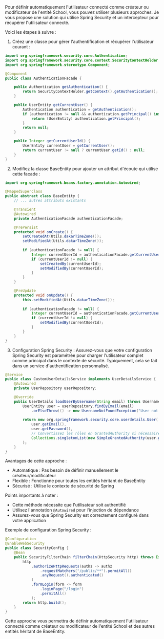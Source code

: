 Pour définir automatiquement l'utilisateur connecté comme créateur ou modificateur de l'entité School, vous pouvez utiliser plusieurs approches. Je vous propose une solution qui utilise Spring Security et un intercepteur pour récupérer l'utilisateur connecté.

Voici les étapes à suivre :

1. Créez une classe pour gérer l'authentification et récupérer l'utilisateur courant :

```java
import org.springframework.security.core.Authentication;
import org.springframework.security.core.context.SecurityContextHolder;
import org.springframework.stereotype.Component;

@Component
public class AuthenticationFacade {

    public Authentication getAuthentication() {
        return SecurityContextHolder.getContext().getAuthentication();
    }

    public UserEntity getCurrentUser() {
        Authentication authentication = getAuthentication();
        if (authentication != null && authentication.getPrincipal() instanceof UserEntity) {
            return (UserEntity) authentication.getPrincipal();
        }
        return null;
    }

    public Integer getCurrentUserId() {
        UserEntity currentUser = getCurrentUser();
        return currentUser != null ? currentUser.getId() : null;
    }
}
```

2. Modifiez la classe BaseEntity pour ajouter un attribut d'écoute qui utilise cette facade :

```java
import org.springframework.beans.factory.annotation.Autowired;

@MappedSuperclass
public abstract class BaseEntity {
    // ... autres attributs existants

    @Transient
    @Autowired
    private AuthenticationFacade authenticationFacade;

    @PrePersist
    protected void onCreate() {
        setCreatedAt(Utils.dakarTimeZone());
        setModifiedAt(Utils.dakarTimeZone());
        
        if (authenticationFacade != null) {
            Integer currentUserId = authenticationFacade.getCurrentUserId();
            if (currentUserId != null) {
                setCreatedBy(currentUserId);
                setModifiedBy(currentUserId);
            }
        }
    }

    @PreUpdate
    protected void onUpdate() {
        this.setModifiedAt(Utils.dakarTimeZone());
        
        if (authenticationFacade != null) {
            Integer currentUserId = authenticationFacade.getCurrentUserId();
            if (currentUserId != null) {
                setModifiedBy(currentUserId);
            }
        }
    }
}
```

3. Configuration Spring Security :
   Assurez-vous que votre configuration Spring Security est paramétrée pour charger l'utilisateur complet comme principal dans le contexte de sécurité. Typiquement, cela se fait dans un service d'authentification personnalisé.

```java
@Service
public class CustomUserDetailsService implements UserDetailsService {
    @Autowired
    private UserRepository userRepository;

    @Override
    public UserDetails loadUserByUsername(String email) throws UsernameNotFoundException {
        UserEntity user = userRepository.findByEmail(email)
            .orElseThrow(() -> new UsernameNotFoundException("User not found"));
        
        return new org.springframework.security.core.userdetails.User(
            user.getEmail(), 
            user.getPassword(), 
            // Convertissez les rôles en GrantedAuthority si nécessaire
            Collections.singletonList(new SimpleGrantedAuthority(user.getRole().name()))
        );
    }
}
```

Avantages de cette approche :
- Automatique : Pas besoin de définir manuellement le créateur/modificateur
- Flexible : Fonctionne pour toutes les entités héritant de BaseEntity
- Sécurisé : Utilise le contexte de sécurité de Spring

Points importants à noter :
- Cette méthode nécessite que l'utilisateur soit authentifié
- Utilisez l'annotation `@Autowired` pour l'injection de dépendance
- Assurez-vous que Spring Security est correctement configuré dans votre application

Exemple de configuration Spring Security :
```java
@Configuration
@EnableWebSecurity
public class SecurityConfig {
    @Bean
    public SecurityFilterChain filterChain(HttpSecurity http) throws Exception {
        http
            .authorizeHttpRequests(authz -> authz
                .requestMatchers("/public/**").permitAll()
                .anyRequest().authenticated()
            )
            .formLogin(form -> form
                .loginPage("/login")
                .permitAll()
            );
        return http.build();
    }
}
```

Cette approche vous permettra de définir automatiquement l'utilisateur connecté comme créateur ou modificateur de l'entité School et des autres entités héritant de BaseEntity.